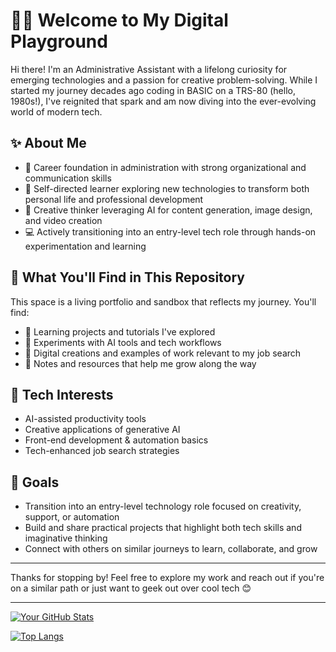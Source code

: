 # 👩‍💻 Welcome to My Digital Playground

Hi there! I'm an Administrative Assistant with a lifelong curiosity for emerging technologies and a passion for creative problem-solving. While I started my journey decades ago coding in BASIC on a TRS-80 (hello, 1980s!), I've reignited that spark and am now diving into the ever-evolving world of modern tech.

## ✨ About Me

- 💼 Career foundation in administration with strong organizational and communication skills
- 🧠 Self-directed learner exploring new technologies to transform both personal life and professional development
- 🎨 Creative thinker leveraging AI for content generation, image design, and video creation
- 💻 Actively transitioning into an entry-level tech role through hands-on experimentation and learning

## 🔧 What You'll Find in This Repository

This space is a living portfolio and sandbox that reflects my journey. You'll find:

- 🌱 Learning projects and tutorials I've explored
- 🧪 Experiments with AI tools and tech workflows
- 📁 Digital creations and examples of work relevant to my job search
- 📝 Notes and resources that help me grow along the way

## 🤖 Tech Interests

- AI-assisted productivity tools
- Creative applications of generative AI
- Front-end development & automation basics
- Tech-enhanced job search strategies

## 🎯 Goals

- Transition into an entry-level technology role focused on creativity, support, or automation
- Build and share practical projects that highlight both tech skills and imaginative thinking
- Connect with others on similar journeys to learn, collaborate, and grow

---

Thanks for stopping by! Feel free to explore my work and reach out if you're on a similar path or just want to geek out over cool tech 😊


---
 [![Your GitHub Stats](https://github-readme-stats.vercel.app/api?username=keppejn&show_icons=true&theme=radical)](https://github.com/anuraghazra/github-readme-stats)

 [![Top Langs](https://github-readme-stats.vercel.app/api/top-langs/?username=keppejn&layout=compact&theme=radical)](https://github.com/anuraghazra/github-readme-stats)

 


